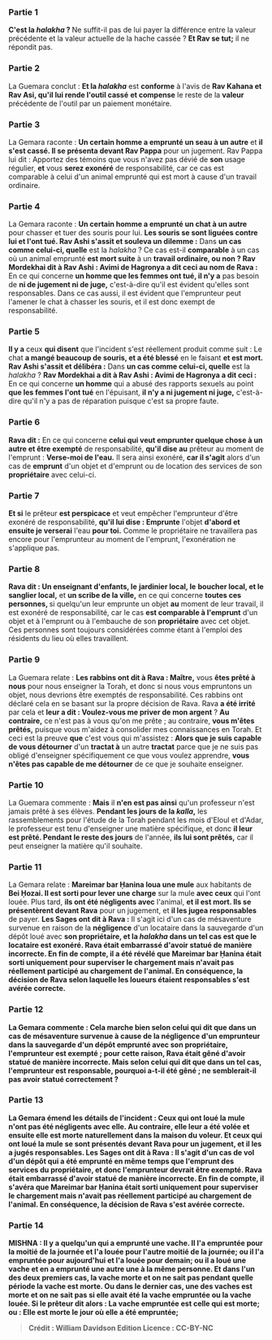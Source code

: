 
### Partie 1
<b>C'est la <i>halakha</i> ? </b> Ne suffit-il pas de lui payer la différence entre la valeur précédente et la valeur actuelle de la hache cassée ? <b>Et Rav se tut;</b> il ne répondit pas.

### Partie 2
La Guemara conclut : <b>Et la <i>halakha</i></b> est <b>conforme</b> à l'avis de <b>Rav Kahana et Rav Asi, qu'il lui rende l'outil cassé</b> <b>et compense</b> le reste de la <b>valeur</b> précédente de l'outil</b> par un paiement monétaire.

### Partie 3
La Gemara raconte : <b>Un certain homme a emprunté un seau à un autre</b> et <b>il s'est cassé. Il se présenta devant Rav Pappa</b> pour un jugement. Rav Pappa</b> lui dit : Apportez des témoins que vous n'avez pas dévié</b> de <b>son</b> usage régulier, <b>et</b> vous <b>serez exonéré</b> de responsabilité, car ce cas est comparable à celui d'un animal emprunté qui est mort à cause d'un travail ordinaire.

### Partie 4
La Gemara raconte : <b>Un certain homme a emprunté un chat à un autre</b> pour chasser et tuer des souris pour lui. <b>Les souris se sont liguées contre lui et l'ont tué. Rav Ashi s'assit et souleva un dilemme :</b> Dans <b>un cas comme celui-ci, quelle</b> est la <i>halakha</i> ? Ce cas est-il <b>comparable</b> à un cas où un animal emprunté <b>est mort suite</b> à un <b>travail ordinaire, ou non ? Rav Mordekhai dit à Rav Ashi : Avimi de Hagronya a dit ceci au nom de Rava :</b> En ce qui concerne <b>un homme que les femmes ont tué, il n'y a</b> pas besoin de <b>ni de jugement ni de juge,</b> c'est-à-dire qu'il est évident qu'elles sont responsables. Dans ce cas aussi, il est évident que l'emprunteur peut l'amener le chat à chasser les souris, et il est donc exempt de responsabilité.

### Partie 5
<b>Il y a</b> ceux <b>qui disent</b> que l'incident s'est réellement produit comme suit : Le chat <b>a mangé beaucoup de souris, et a été blessé</b> en le faisant <b>et est mort. Rav Ashi s'assit et délibéra :</b> Dans <b>un cas comme celui-ci, quelle</b> est la <i>halakha</i> ? <b>Rav Mordekhai a dit à Rav Ashi : Avimi de Hagronya a dit ceci :</b> En ce qui concerne <b>un homme</b> qui a abusé des rapports sexuels au point <b>que les femmes l'ont tué</b> en l'épuisant, <b>il n'y a ni jugement ni juge,</b> c'est-à-dire qu'il n'y a pas de réparation puisque c'est sa propre faute.

### Partie 6
<b>Rava dit :</b> En ce qui concerne <b>celui qui veut emprunter quelque chose à un autre et être exempté</b> de responsabilité, <b>qu'il dise au</b> prêteur au moment de l'emprunt : <b>Verse-moi de l'eau.</b> Il sera ainsi exonéré, <b>car il s'agit</b> alors d'un cas de <b>emprunt</b> d'un objet et d'emprunt ou de location des services de son <b>propriétaire</b> avec celui-ci.

### Partie 7
<b>Et si</b> le prêteur <b>est perspicace</b> et veut empêcher l'emprunteur d'être exonéré de responsabilité, <b>qu'il lui dise : Emprunte</b> l'objet <b>d'abord et ensuite je verserai</b> l'eau <b>pour toi.</b> Comme le propriétaire ne travaillera pas encore pour l'emprunteur au moment de l'emprunt, l'exonération ne s'applique pas.

### Partie 8
<b>Rava dit : Un enseignant d'enfants, le</b> <b>jardinier local, le</b> <b>boucher local, et le</b> <b>sanglier local,</b> et <b>un scribe de la ville,</b> en ce qui concerne <b>toutes ces personnes, </b> si quelqu'un leur emprunte un objet <b>au</b> moment de leur travail,</b> il est exonéré de responsabilité, car le cas <b>est comparable à l'emprunt</b> d'un objet et à l'emprunt ou à l'embauche de son <b>propriétaire</b> avec cet objet. Ces personnes sont toujours considérées comme étant à l'emploi des résidents du lieu où elles travaillent.

### Partie 9
La Guemara relate : <b>Les rabbins ont dit à Rava : Maître,</b> vous <b>êtes prêté à nous</b> pour nous enseigner la Torah, et donc si nous vous empruntons un objet, nous devrions être exemptés de responsabilité. Ces rabbins ont déclaré cela en se basant sur la propre décision de Rava. Rava <b>a été irrité</b> par cela et <b>leur a dit : Voulez-vous me priver de mon argent</b> ? <b>Au contraire,</b> ce n'est pas à vous qu'on me prête ; au contraire, <b>vous m'êtes prêtés,</b> puisque vous m'aidez à consolider mes connaissances en Torah. Et ceci est la preuve <b>que</b> c'est vous qui m'assistez : <b>Alors que je suis capable de vous détourner</b> d'un <b>tractat à</b> un autre <b>tractat</b> parce que je ne suis pas obligé d'enseigner spécifiquement ce que vous voulez apprendre, <b>vous n'êtes pas capable de me détourner</b> de ce que je souhaite enseigner.

### Partie 10
La Guemara commente : <b>Mais</b> il <b>n'en est pas ainsi</b> qu'un professeur n'est jamais prêté à ses élèves. <b>Pendant les jours de la <i>kalla</i>,</b> les rassemblements pour l'étude de la Torah pendant les mois d'Eloul et d'Adar, le professeur est tenu d'enseigner une matière spécifique, et donc <b>il leur est prêté. Pendant le reste des jours</b> de l'année, <b>ils lui sont prêtés,</b> car il peut enseigner la matière qu'il souhaite.

### Partie 11
La Gemara relate : <b>Mareimar bar Ḥanina loua une mule</b> aux habitants de <b>Bei Ḥozai. Il est sorti pour lever une charge</b> sur la mule <b>avec ceux</b> qui l'ont louée. Plus tard, <b>ils ont été négligents avec</b> l'animal, <b>et il est mort. Ils se présentèrent devant Rava</b> pour un jugement, et <b>il les jugea responsables</b> de payer. <b>Les Sages ont dit à Rava :</b> Il s'agit ici d'un cas de mésaventure survenue en raison de la <b>négligence</b> d'un locataire dans la sauvegarde d'un dépôt loué avec <b>son <b>propriétaire,</b> et la <i>halakha</i> dans un tel cas est que le locataire est exonéré. Rava <b>était embarrassé</b> d'avoir statué de manière incorrecte. <b>En fin de compte, il a été révélé que</b> Mareimar bar Ḥanina <b>était sorti</b> uniquement <b>pour superviser le chargement</b> mais n'avait pas réellement participé au chargement de l'animal. En conséquence, la décision de Rava selon laquelle les loueurs étaient responsables s'est avérée correcte.

### Partie 12
La Gemara commente : <b>Cela marche bien selon celui qui dit que</b> dans un cas de mésaventure survenue à cause de la <b>négligence</b> d'un emprunteur dans la sauvegarde d'un dépôt emprunté avec <b>son <b>propriétaire,</b> l'emprunteur est <b>exempté ; pour cette</b> raison, Rava <b>était gêné</b> d'avoir statué de manière incorrecte. <b>Mais selon celui qui dit</b> que dans un tel cas, l'emprunteur est <b>responsable, pourquoi a-t-il été gêné ;</b> ne semblerait-il pas avoir statué correctement ?

### Partie 13
La Gemara émend les détails de l'incident : Ceux qui ont loué la mule <b>n'ont pas été négligents avec elle. Au contraire, elle leur a été volée</b> <b>et</b> ensuite <b>elle est morte naturellement dans la maison du voleur. Et</b> ceux qui ont loué la mule <b>se sont présentés devant Rava</b> pour un jugement, <b>et il les a jugés responsables. Les Sages ont dit à Rava :</b> Il s'agit d'un cas de <b>vol</b> d'un dépôt qui a été emprunté en même temps que <b>l'emprunt des services du <b>propriétaire,</b> et donc l'emprunteur devrait être exempté. Rava <b>était embarrassé</b> d'avoir statué de manière incorrecte. <b>En fin de compte, il s'avéra que</b> Mareimar bar Ḥanina <b>était sorti</b> uniquement <b>pour superviser le chargement</b> mais n'avait pas réellement participé au chargement de l'animal. En conséquence, la décision de Rava s'est avérée correcte.

### Partie 14
<strong>MISHNA :</strong> Il y a <b>quelqu'un qui a emprunté une vache. Il l'a empruntée</b> pour <b>la moitié</b> de la <b>journée et l'a louée</b> pour l'autre <b>moitié</b> de la <b>journée;</b> ou <b>il l'a empruntée</b> pour <b>aujourd'hui et l'a louée</b> pour <b>demain;</b> ou <b>il a loué une</b> vache <b>et en a emprunté</b> une autre <b>une</b> à la même personne. <b>Et</b> dans l'un des deux premiers cas, la vache <b>morte</b> et on ne sait pas pendant quelle période la vache est morte. Ou dans le dernier cas, une des vaches est morte et on ne sait pas si elle avait été la vache empruntée ou la vache louée. Si <b>le prêteur</b> dit alors :</b> La vache <b>empruntée</b> est celle qui est <b>morte;</b> ou : <b>Elle est morte le jour où elle a</b> été <b>empruntée;</b>

>Crédit : William Davidson Edition
>Licence : CC-BY-NC